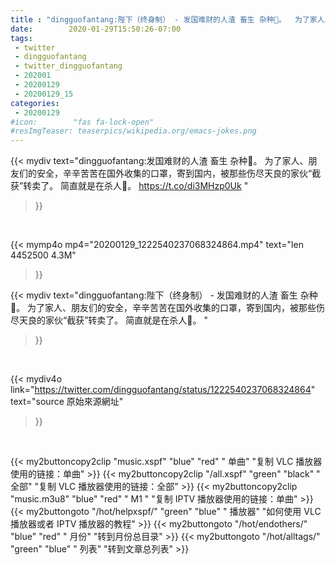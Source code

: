 ```yaml
---
title : "dingguofantang:陛下（终身制） - 发国难财的人渣 畜生 杂种🤬。  为了家人、朋友们的安全，辛辛苦苦在国外收集的口罩，寄到国内，被那些伤尽天良的家伙“截获”转卖了。  简直就是在杀人🤬。 "
date:        2020-01-29T15:50:26-07:00
tags:
 - twitter
 - dingguofantang
 - twitter_dingguofantang
 - 202001
 - 20200129
 - 20200129_15
categories:
 - 20200129
#icon:        "fas fa-lock-open"
#resImgTeaser: teaserpics/wikipedia.org/emacs-jokes.png
---
```


{{< mydiv text="dingguofantang:发国难财的人渣 畜生 杂种🤬。  为了家人、朋友们的安全，辛辛苦苦在国外收集的口罩，寄到国内，被那些伤尽天良的家伙“截获”转卖了。  简直就是在杀人🤬。 https://t.co/di3MHzp0Uk "
>}}
<br>


{{< mymp4o mp4="20200129_1222540237068324864.mp4"
text="len 4452500    4.3M"
>}}


{{< mydiv text="dingguofantang:陛下（终身制） - 发国难财的人渣 畜生 杂种🤬。  为了家人、朋友们的安全，辛辛苦苦在国外收集的口罩，寄到国内，被那些伤尽天良的家伙“截获”转卖了。  简直就是在杀人🤬。 "
>}}
<br>

{{< mydiv4o link="https://twitter.com/dingguofantang/status/1222540237068324864"
text="source 原始來源網址"
>}}


<br>

{{< my2buttoncopy2clip "music.xspf"        "blue"   "red"    " 单曲"  "复制 VLC 播放器使用的链接：单曲" >}} {{< my2buttoncopy2clip "/all.xspf"         "green"  "black"  " 全部"  "复制 VLC 播放器使用的链接：全部" >}} {{< my2buttoncopy2clip "music.m3u8"        "blue"   "red"    " M1 "    "复制 IPTV 播放器使用的链接：单曲" >}} {{< my2buttongoto      "/hot/helpxspf/"    "green"  "blue"   " 播放器" "如何使用 VLC 播放器或者 IPTV 播放器的教程" >}} {{< my2buttongoto      "/hot/endothers/"   "blue"   "red"    " 月份"   "转到月份总目录" >}} {{< my2buttongoto      "/hot/alltags/"     "green"  "blue"   " 列表"   "转到文章总列表" >}} 
